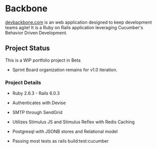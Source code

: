 # Backbone

[devbackbone.com](http://devbackbone.com) is an web application designed to keep development teams agile!
It is a Ruby on Rails application leveraging Cucumber's Behavior Driven Development.

## Project Status
This is a WIP portfolio project in Beta
* Sprint Board organization remains for v1.0 iteration.

### Project Details

* Ruby 2.6.3 - Rails 6.0.3

* Authenticates with Devise

* SMTP through SendGrid

* Utilizes Stimulus JS and Stimulus Reflex with Redis Caching

* Postgresql with JSONB stores and Relational model

* Passing most tests as rails build:test:cucumber
